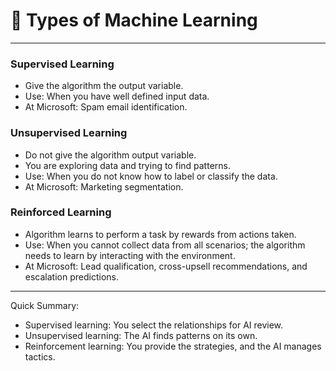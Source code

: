 # 🤖 Types of Machine Learning

---

### Supervised Learning

- Give the algorithm the output variable.
- Use: When you have well defined input data.
- At Microsoft: Spam email identification.

### Unsupervised Learning

- Do not give the algorithm output variable.
- You are exploring data and trying to find patterns.
- Use: When you do not know how to label or classify the data.
- At Microsoft: Marketing segmentation.

### Reinforced Learning

- Algorithm learns to perform a task by rewards from actions taken.
- Use: When you cannot collect data from all scenarios; the algorithm needs to learn by interacting with the environment. 
- At Microsoft: Lead qualification, cross-upsell recommendations, and escalation predictions.

---

Quick Summary:
- Supervised learning: You select the relationships for AI review.
- Unsupervised learning: The AI finds patterns on its own.
- Reinforcement learning: You provide the strategies, and the AI manages tactics.

